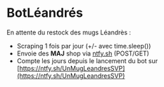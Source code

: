 # BotLéandrés

En attente du restock des mugs Léandrès : 

- Scraping 1 fois par jour (+/- avec time.sleep())
- Envoie des **MAJ** shop via [ntfy.sh](http://ntfy.sh) (POST/GET)
- Compte les jours depuis le lancement du bot sur [https://ntfy.sh/UnMugLeandresSVP](https://ntfy.sh/UnMugLeandresSVP)
